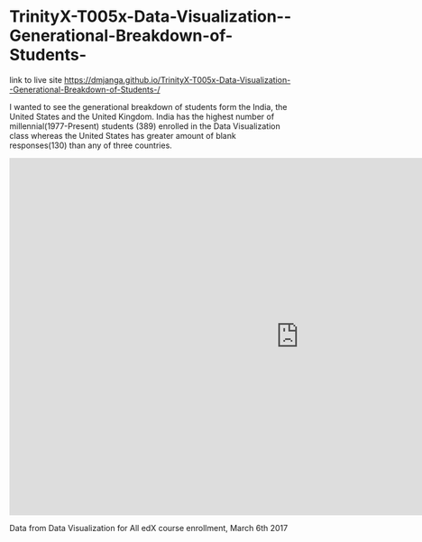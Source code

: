 # TrinityX-T005x-Data-Visualization--Generational-Breakdown-of-Students-

link to live site https://dmjanga.github.io/TrinityX-T005x-Data-Visualization--Generational-Breakdown-of-Students-/

I wanted to see the generational breakdown of students form the India, the United States and the United Kingdom. India has the highest number of millennial(1977-Present) students (389) enrolled in the Data Visualization class whereas the United States has greater amount of blank responses(130) than any of three countries. 

<iframe width="1026" height="634" seamless frameborder="0" scrolling="no" src="https://docs.google.com/spreadsheets/d/1Pn0njPN44oaCBa4V3aHvwJlR7EKMEin39xRmKNAx4ls/pubchart?oid=475490795&amp;format=interactive"></iframe>

Data from Data Visualization for All edX course enrollment, March 6th 2017
